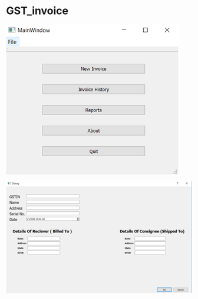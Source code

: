 # GST_invoice

![mainwindow](https://raw.githubusercontent.com/hackertron/GST_invoice/master/1.PNG)


![Invoice](https://raw.githubusercontent.com/hackertron/GST_invoice/master/2.PNG)
